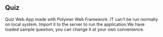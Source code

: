 Quiz
------
Quiz Web App made with Polymer Web Framework. IT can't be run normally on local system. 
Import it to the server to run the application.We have loaded sample question, you can change it at your own convenience.
